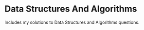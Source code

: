 # Data Structures And Algorithms

Includes my solutions to Data Structures and Algorithms questions.